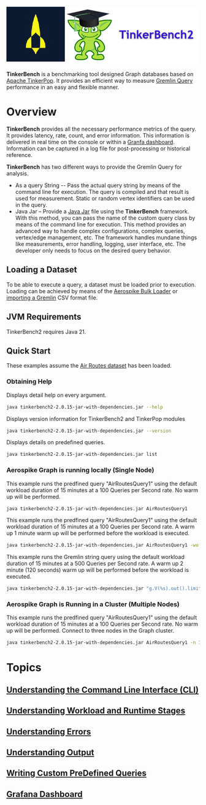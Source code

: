 ![A cartoon of a green alien with a black graduation cap AI-generated content may be incorrect.](docs/media/ASFremlinTB.png)

**TinkerBench** is a benchmarking tool designed Graph databases based on [Apache TinkerPop](https://tinkerpop.apache.org/). It provides an efficient way to measure [Gremlin Query](https://docs.janusgraph.org/getting-started/gremlin/) performance in an easy and flexible manner.

# Overview

**TinkerBench** provides all the necessary performance metrics of the query. It provides latency, rate, count, and error information. This information is delivered in real time on the console or within a [Granfa dashboard](https://grafana.com/grafana/dashboards/). Information can be captured in a log file for post-processing or historical reference.

**TinkerBench** has two different ways to provide the Gremlin Query for analysis.

- As a query String -- Pass the actual query string by means of the command line for execution. The query is compiled and that result is used for measurement. Static or random vertex identifiers can be used in the query.
- Java Jar – Provide a [Java Jar](https://docs.oracle.com/javase/8/docs/technotes/guides/jar/jarGuide.html) file using the **TinkerBench** framework. With this method, you can pass the name of the custom query class by means of the command line for execution. This method provides an advanced way to handle complex configurations, complex queries, vertex/edge management, etc. The framework handles mundane things like measurements, error handling, logging, user interface, etc. The developer only needs to focus on the desired query behavior.

## Loading a Dataset

To be able to execute a query, a dataset must be loaded prior to execution. Loading can be achieved by means of the [Aerospike Bulk Loader](https://aerospike.com/docs/graph/develop/data-loading/overview/) or [importing a Gremlin](https://contextualise.dev/topics/view/15/gremlin) CSV format file.

## JVM Requirements

TinkerBench2 requires Java 21.

## Quick Start

These examples assume the [Air Routes dataset](https://aws.amazon.com/blogs/database/let-me-graph-that-for-you-part-1-air-routes/) has been loaded.

### Obtaining Help

Displays detail help on every argument.

```bash
java tinkerbench2-2.0.15-jar-with-dependencies.jar --help
```

Displays version information for TinkerBench2 and TinkerPop modules

```bash
java tinkerbench2-2.0.15-jar-with-dependencies.jar --version
```

Displays details on predefined queries.

```bash
java tinkerbench2-2.0.15-jar-with-dependencies.jar list
```

### Aerospike Graph is running locally (Single Node)

This example runs the predfined query "AirRoutesQuery1" using the default workload duration of 15 minutes at a 100 Queries per Second rate. No warm up will be performed.

```bash
java tinkerbench2-2.0.15-jar-with-dependencies.jar AirRoutesQuery1
```

This example runs the predfined query "AirRoutesQuery1" using the default workload duration of 15 minutes at a 100 Queries per Second rate. A warm up 1 minute warm up will be performed before the workload is executed.

```bash
java tinkerbench2-2.0.15-jar-with-dependencies.jar AirRoutesQuery1 -wu 1M
```

This example runs the Gremlin string query using the default workload duration of 15 minutes at a 500 Queries per Second rate. A warm up 2 minute (120 seconds) warm up will be performed before the workload is executed.

```bash
java tinkerbench2-2.0.15-jar-with-dependencies.jar "g.V(%s).out().limit(5).path().by(values('code','city').fold()).toList()" -wu 120 -qps 500
```

### Aerospike Graph is Running in a Cluster (Multiple Nodes)

This example runs the predfined query "AirRoutesQuery1" using the default workload duration of 15 minutes at a 100 Queries per Second rate. No warm up will be performed. Connect to three nodes in the Graph cluster.

```bash
java tinkerbench2-2.0.15-jar-with-dependencies.jar AirRoutesQuery1 -n 10.0.0.1 -n 10.0.0.2 -n 10.0.0.3
```

# Topics

## [Understanding the Command Line Interface (CLI)](docs/uderstanding_command_line_interface.md)

## [Understanding Workload and Runtime Stages](docs/understanding_workload_and_runtime_stages.md)

## [Understanding Errors](docs/understanding_errors.md)

## [Understanding Output](docs/understanding_output.md)

## [Writing Custom PreDefined Queries](docs/writing_predefined_queries.md)

## [Grafana Dashboard](docs/grafana_dashboard.md)
